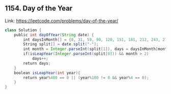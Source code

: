 ## 1154. Day of the Year
Link: https://leetcode.com/problems/day-of-the-year/

```java
class Solution {
    public int dayOfYear(String date) {
        int daysInMonth[] = {0, 31, 59, 90, 120, 151, 181, 212, 243, 273, 304, 334};
        String split[] = date.split("-");
        int month = Integer.parseInt(split[1]), days = daysInMonth[month - 1] + Integer.parseInt(split[2]);
        if(isLeapYear(Integer.parseInt(split[0])) && month > 2)
            days++;
        return days;
    }
    boolean isLeapYear(int year){
        return year%400 == 0 || (year%100 != 0 && year%4 == 0);
    }
}
```
